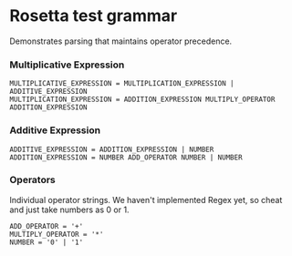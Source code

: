 # Rosetta test grammar

Demonstrates parsing that maintains operator precedence.

### Multiplicative Expression

```rosetta
MULTIPLICATIVE_EXPRESSION = MULTIPLICATION_EXPRESSION | ADDITIVE_EXPRESSION
MULTIPLICATION_EXPRESSION = ADDITION_EXPRESSION MULTIPLY_OPERATOR ADDITION_EXPRESSION
```

### Additive Expression

```rosetta
ADDITIVE_EXPRESSION = ADDITION_EXPRESSION | NUMBER
ADDITION_EXPRESSION = NUMBER ADD_OPERATOR NUMBER | NUMBER
```

### Operators

Individual operator strings. We haven't implemented Regex yet, so cheat
and just take numbers as 0 or 1.

```rosetta
ADD_OPERATOR = '+'
MULTIPLY_OPERATOR = '*'
NUMBER = '0' | '1'
```
